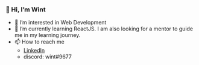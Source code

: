 ### 👋 Hi, I’m Wint ###
- 👀 I’m interested in Web Development
- 🌱 I’m currently learning ReactJS. I am also looking for a mentor to guide me in my learning journey.
- 📫 How to reach me
    - [LinkedIn](https://www.linkedin.com/in/wint-thiri-swe/)
    - discord: wint#9677

<!---
wint-thiri-swe/wint-thiri-swe is a ✨ special ✨ repository because its `README.md` (this file) appears on your GitHub profile.
You can click the Preview link to take a look at your changes.
--->
